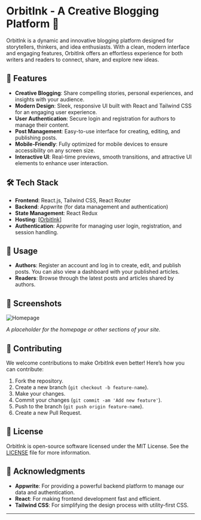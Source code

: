 # OrbitInk - A Creative Blogging Platform 🌟

OrbitInk is a dynamic and innovative blogging platform designed for storytellers, thinkers, and idea enthusiasts. With a clean, modern interface and engaging features, OrbitInk offers an effortless experience for both writers and readers to connect, share, and explore new ideas.

## 🚀 Features

- **Creative Blogging**: Share compelling stories, personal experiences, and insights with your audience.
- **Modern Design**: Sleek, responsive UI built with React and Tailwind CSS for an engaging user experience.
- **User Authentication**: Secure login and registration for authors to manage their content.
- **Post Management**: Easy-to-use interface for creating, editing, and publishing posts.
- **Mobile-Friendly**: Fully optimized for mobile devices to ensure accessibility on any screen size.
- **Interactive UI**: Real-time previews, smooth transitions, and attractive UI elements to enhance user interaction.

## 🛠️ Tech Stack

- **Frontend**: React.js, Tailwind CSS, React Router
- **Backend**: Appwrite (for data management and authentication)
- **State Management**: React Redux
- **Hosting**: [[OrbitInk](https://orbit-ink-ajays-projects-37278e66.vercel.app/)] 
- **Authentication**: Appwrite for managing user login, registration, and session handling.

## 🔑 Usage

- **Authors**: Register an account and log in to create, edit, and publish posts. You can also view a dashboard with your published articles.
- **Readers**: Browse through the latest posts and articles shared by authors. 

## 📸 Screenshots

![Homepage](assets/images/homepage-screenshot.png)

_A placeholder for the homepage or other sections of your site._

## 🤝 Contributing

We welcome contributions to make OrbitInk even better! Here’s how you can contribute:

1. Fork the repository.
2. Create a new branch (`git checkout -b feature-name`).
3. Make your changes.
4. Commit your changes (`git commit -am 'Add new feature'`).
5. Push to the branch (`git push origin feature-name`).
6. Create a new Pull Request.

## 📝 License

OrbitInk is open-source software licensed under the MIT License. See the [LICENSE](LICENSE) file for more information.

## 🙏 Acknowledgments

- **Appwrite**: For providing a powerful backend platform to manage our data and authentication.
- **React**: For making frontend development fast and efficient.
- **Tailwind CSS**: For simplifying the design process with utility-first CSS.

---
